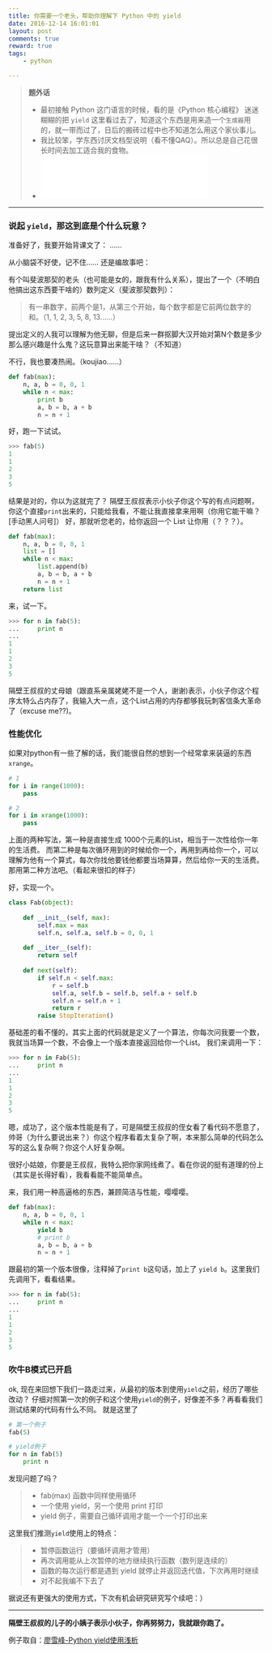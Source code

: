 ```yaml
---
title: 你需要一个老头，帮助你理解下 Python 中的 yield
date: 2016-12-14 16:01:01
layout: post
comments: true
reward: true
tags:
    - python

---
```


> **题外话**
> * 最初接触 Python 这门语言的时候，看的是《Python 核心编程》 迷迷糊糊的把 `yield` 这里看过去了，知道这个东西是用来造一个`生成器`用的，就一带而过了，日后的搬砖过程中也不知道怎么用这个家伙事儿。
> * 我比较笨，学东西讨厌文档型说明（看不懂QAQ）。所以总是自己花很长时间去加工适合我的食物。
> * <iframe frameborder="no" border="0" marginwidth="0" marginheight="0" width=330 height=86 src="//music.163.com/outchain/player?type=2&id=33211676&auto=0&height=66"></iframe>

----------

### 说起 `yield`，那这到底是个什么玩意？

准备好了，我要开始背课文了：
……
<!--more-->
从小脑袋不好使，记不住……
还是编故事吧：

有个叫斐波那契的老头（也可能是女的，跟我有什么关系），提出了一个（不明白他搞出这东西要干啥的）数列定义（斐波那契数列）：
> 有一串数字，前两个是1，从第三个开始，每个数字都是它前两位数字的和。（1, 1, 2, 3, 5, 8, 13……）

提出定义的人我可以理解为他无聊，但是后来一群抠脚大汉开始对第N个数是多少那么感兴趣是什么鬼？这玩意算出来能干啥？（不知道）

不行，我也要凑热闹。（koujiao……）

```python
def fab(max):
    n, a, b = 0, 0, 1
    while n < max:
        print b
        a, b = b, a + b
        n = n + 1
```
好，跑一下试试。
```python
>>> fab(5)
1
1
2
3
5
```
结果是对的，你以为这就完了？
隔壁王叔叔表示小伙子你这个写的有点问题啊，你这个直接`print`出来的，只能给我看，不能让我直接拿来用啊（你用它能干嘛？[手动黑人问号]）
好，那就听您老的，给你返回一个 List 让你用（？？？）。
```python
def fab(max):
    n, a, b = 0, 0, 1
    list = []
    while n < max:
        list.append(b)
        a, b = b, a + b
        n = n + 1
    return list
```
来，试一下。
```python
>>> for n in fab(5):
...     print n
...
1
1
2
3
5
```
隔壁王叔叔的丈母娘（跟直系亲属姥姥不是一个人，谢谢)表示，小伙子你这个程序太特么占内存了，我输入大一点，这个List占用的内存都够我玩刺客信条大革命了（excuse me??)。

### 性能优化

如果对python有一些了解的话，我们能很自然的想到一个经常拿来装逼的东西`xrange`。
```python
# 1
for i in range(1000): 
    pass

# 2
for i in xrange(1000):
    pass
```
上面的两种写法，第一种是直接生成 1000个元素的List，相当于一次性给你一年的生活费。 而第二种是每次循环用到的时候给你一个，再用到再给你一个，可以理解为他有一个算式，每次你找他要钱他都要当场算算，然后给你一天的生活费。那用第二种方法吧。（看起来很扣的样子）

好，实现一个。
```python
class Fab(object):
    
    def __init__(self, max):
        self.max = max
        self.n, self.a, self.b = 0, 0, 1
        
    def __iter__(self):
        return self
        
    def next(self):
        if self.n < self.max:
            r = self.b
            self.a, self.b = self.b, self.a + self.b
            self.n = self.n + 1
            return r
        raise StopIteration()
```
基础差的看不懂的，其实上面的代码就是定义了一个算法，你每次问我要一个数，我就当场算一个数，不会像上一个版本直接返回给你一个List。
我们来调用一下：
```python
>>> for n in Fab(5):
...     print n
...
1
1
2
3
5
```
嗯，成功了，这个版本性能是有了，可是隔壁王叔叔的侄女看了看代码不愿意了，帅哥（为什么要说出来？）你这个程序看着太复杂了啊，本来那么简单的代码怎么写的这么复杂啊？你这个人好复杂啊。

很好小姑娘，你要是王叔叔，我特么把你家网线煮了。看在你说的挺有道理的份上（其实是长得好看），我看看能不能简单点。

来，我们用一种高逼格的东西，兼顾简洁与性能，嘤嘤嘤。
```python
def fab(max):
    n, a, b = 0, 0, 1
    while n < max:
        yield b
        # print b
        a, b = b, a + b
        n = n + 1
```
跟最初的第一个版本很像，注释掉了`print b`这句话，加上了 `yield b`。这里我们先调用下，看看结果。
```python
>>> for n in fab(5):
...     print n
...
1
1
2
3
5
```
### 吹牛B模式已开启
ok, 现在来回想下我们一路走过来，从最初的版本到使用`yield`之前，经历了哪些改动？
仔细对照第一次的例子和这个使用`yield`的例子，好像差不多？再看看我们测试结果的代码有什么不同。
就是这里了
```python
# 第一个例子
fab(5)

# yield例子
for n in fab(5)
    print n
```
发现问题了吗？
> * fab(max) 函数中同样使用循环
> * 一个使用 yield，另一个使用 print 打印
> * yield 例子，需要自己循环调用才能一个一个打印出来

这里我们推测`yield`使用上的特点：
> * 暂停函数运行（要循环调用才管用）
> * 再次调用能从上次暂停的地方继续执行函数（数列是连续的）
> * 函数的每次运行都是遇到 yield 就停止并返回迭代值，下次再用时继续
> * 对不起我编不下去了

据说还有更强大的使用方式，下次有机会研究研究写个续吧：）

----------
**隔壁王叔叔的儿子的小姨子表示小伙子，你再努努力，我就跟你跑了。**

例子取自：[廖雪峰-Python yield使用浅析](http://www.liaoxuefeng.com/article/001373892916170b88313a39f294309970ad53fc6851243000)